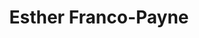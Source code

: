 ---
layout: layouts/profile.liquid
title: Esther Franco-Payne
id: estherfranco_payne14
prefix: 
first: Esther
middle: 
last: Franco-Payne
suffix: 
email: efpayne1@gmail.com
currentTitle: Vice President of Programs
currentOrg: Public Welfare Foundation
bio: <br /><br />Cook County Census Committee (appointed 02/20) Member <br /><br />Forefront, Non-Profit CEO Roundtable (09/19 – 08/20) Co-Chair, <br /><br />The Chicago Network (TCN) (04/19 – present) Member, Legal Committee<br /><br />US District Court Northern District of Illinois Magistrate Judge Selection Committee (appointed 08/2018 – 08/21) <br /><br />Member Status of Women and Girls Working Group (SWAGG) (10/2018 – 01/20) Member, Public Safety Committee <br /><br />Leadership Greater Chicago (LGC) – Fellow, Class of 2015 / Leadership Fellows Association (LFA) 2015 Representative <br /><br />University of Chicago – School of Social Service Administration Alumni Board of Directors (appointed 06/2015 - 08/20) <br /><br />Board Member and Committee Chairperson Illinois Juvenile Justice Commission – (Gubernatorial appointee 12/2010 - 06/22) Commissioner and Co-chair for Committees on Communications and Racial and Ethnic Disparities <br /><br />Cook County Equity Task Force (04/20 - Present)
linkedin: https://www.linkedin.com/in/esther-franco-payne-b575229/
tiktok: 
twitter: 
aboutme: 
insta: 
orgURL: 
snapchat: 
personalURL: 
smallHeadshotURL: assets/images/headshots/
originalHeadshotURL: assets/images/headshots/
tags-experience: 
tags-current-industries: 
    - Civic/Public Policy
    - Community Development/Organizing
tags-current-position: 
    - Executive Director
tags-past-industries: 
    - Administrative and Support Services
    - Civic/Public Policy
    - Community Development/Organizing
    - Government
    - Social Assistance
tags-past-position: 
    - VP / Vice President
tags-current-board-service: 
tags-past-board-service: 
    - Nonprofit
boards-current-corporate-private: 
boards-current-corporate-public: 
boards-current-nonprofit: 
boards-current-privateequity: 
boards-current-spac: 
boards-current-vc: 
boards-past-corporate-private: 
boards-past-corporate-public: 
boards-past-nonprofit: 
    - North Lawndale Employment Network, Board member, Committee Chair
    - University of Chicago SSA Alumni Board, Board member, Committee Chair
    - Illinois Juvenile Justice Commission, Commissioner, Committee Chair
boards-past-privateequity: 
boards-past-spac: 
boards-past-vc: 
---